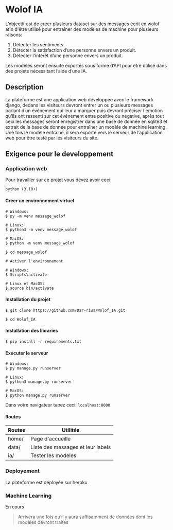 # Wolof IA

L’objectif est de créer plusieurs dataset sur des messages écrit en wolof afin d'être utilisé pour entraîner des modèles de machine pour plusieurs raisons:
1. Détecter les sentiments.
2. Détecter la satisfaction d’une personne envers un produit. 
3. Détecter l'intérêt d’une personne envers un produit.

Les modèles seront ensuite exportés sous forme d’API pour être utilisé dans des projets nécessitant l’aide d’une IA. 

## Description

La plateforme est une application web développée avec le framework django, dedans les  visiteurs devront entrer un ou plusieurs messages parlant d’un événement qui leur a marquer puis devront préciser l'émotion qu’ils ont ressenti sur cet événement entre positive ou négative, après tout ceci les messages seront enregistrer dans une base de donnée en sqlite3 et extrait de la base de donnée pour entraîner un modèle de machine learning. 
Une fois le modèle entraîné, il sera exporté vers le serveur de l’application web pour être testé par les visiteurs du site.

## Exigence pour le developpement 

### Application web

Pour travailler sur ce projet vous devez avoir ceci:

``python (3.10+)``

#### Créer un environnement virtuel
````
# Windows:
$ py -m venv message_wolof
 
# Linux:
$ python3 -m venv message_wolof
 
# MacOS:
$ python -m venv message_wolof
 
$ cd message_wolof
 
# Activer l'environnement

# Windows:
$ Scripts\activate
 
# Linux et MacOS:
$ source bin/activate
````

#### Installation du projet

```
$ git clone https://github.com/Dar-rius/Wolof_IA.git

$ cd Wolof_IA
```

#### Installation des libraries

``$ pip install -r requirements.txt``

#### Executer le serveur
````
# Windows:
$ py manage.py runserver 

# Linux:
$ python3 manage.py runserver

# MacOS:
$ python manage.py runserver 
````

Dans votre navigateur tapez  ceci:
``localhost:8000``

#### Routes

Routes | Utilités
-------| -----------------------------------
home/  | Page d'accueille
data/  | Liste des messages et leur labels
ia/    |  Tester les modeles

### Deployement

La plateforme est déployée sur heroku 

### Machine Learning

En cours 
> Arrivera une fois qu’il y aura suffisamment  de données dont les modèles devront traités
